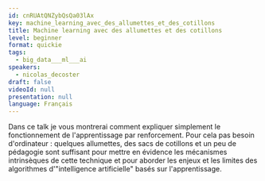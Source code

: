 ```yaml
---
id: cnRUAtQNZybQsQa03lAx
key: machine_learning_avec_des_allumettes_et_des_cotillons
title: Machine learning avec des allumettes et des cotillons
level: beginner
format: quickie
tags:
  - big_data___ml___ai
speakers:
  - nicolas_decoster
draft: false
videoId: null
presentation: null
language: Français
---
```

Dans ce talk je vous montrerai comment expliquer simplement le fonctionnement de l'apprentissage par renforcement. Pour cela pas besoin d'ordinateur : quelques allumettes, des sacs de cotillons et un peu de pédagogie sont suffisant pour mettre en évidence les mécanismes intrinsèques de cette technique et pour aborder les enjeux et les limites des algorithmes d'"intelligence artificielle" basés sur l'apprentissage.